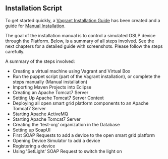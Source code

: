 ## Installation Script

To get started quickly, a [Vagrant Installation Guide](./Setup-VM-Vagrant.md) has been created and a guide for [Manual Installation](./manualInstallation.md).

The goal of the installation manual is to control a simulated OSLP device through the Platform.
Below, is a summary of all steps involved. See the next chapters for a detailed guide with screenshots.
Please follow the steps carefully.

A summary of the steps involved:
- Creating a virtual machine using Vagrant and Virtual Box
- Run the puppet script (part of the Vagrant installation), or complete the steps manually (Manual installation)
- Importing Maven Projects into Eclipse
- Creating an Apache Tomcat7 Server
- Setting Up Apache Tomcat7 Server Context
- Deploying all open smart grid platform components to an Apache Tomcat7 Server
- Starting Apache ActiveMQ
- Starting Apache Tomcat7 Server
- Creating the 'test-org' organization in the Database
- Setting up SoapUI
- First SOAP Requests to add a device to the open smart grid platform
- Opening Device Simulator to add a device
- Registering a device
- Using 'SetLight' SOAP Request to switch the light on
